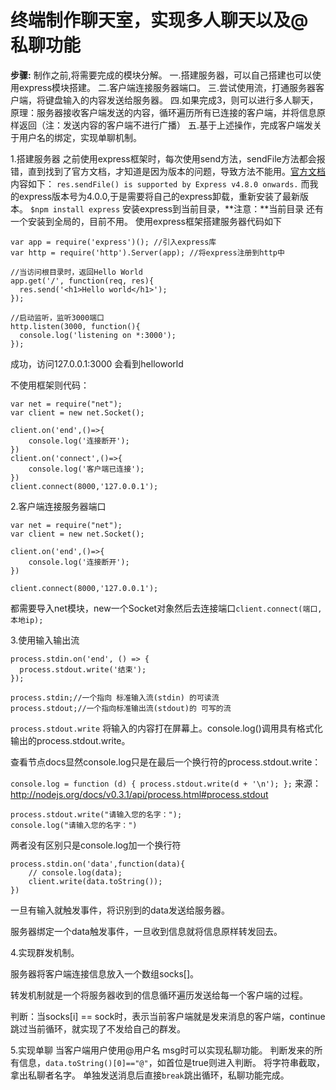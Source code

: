 # 终端制作聊天室，实现多人聊天以及@私聊功能

**步骤:**
		制作之前,将需要完成的模块分解。
		一.搭建服务器，可以自己搭建也可以使用express模块搭建。
		二.客户端连接服务器端口。
		三.尝试使用流，打通服务器客户端，将键盘输入的内容发送给服务器。
		四.如果完成3，则可以进行多人聊天，原理：服务器接收客户端发送的内容，循环遍历所有已连接的客户端，并将信息原样返回（注：发送内容的客户端不进行广播）
		五.基于上述操作，完成客户端发关于用户名的绑定，实现单聊机制。

1.搭建服务器
之前使用express框架时，每次使用send方法，sendFile方法都会报错，直到找到了官方文档，才知道是因为版本的问题，导致方法不能用。[官方文档][1]内容如下：
`res.sendFile() is supported by Express v4.8.0 onwards.`
而我的express版本号为4.0.0,于是需要将自己的express卸载，重新安装了最新版本。
`$npm install express`
安装express到当前目录，**注意：**当前目录
还有一个安装到全局的，目前不用。
使用express框架搭建服务器代码如下
```
var app = require('express')(); //引入express库
var http = require('http').Server(app); //将express注册到http中

//当访问根目录时，返回Hello World
app.get('/', function(req, res){
  res.send('<h1>Hello world</h1>');
});

//启动监听，监听3000端口
http.listen(3000, function(){
  console.log('listening on *:3000');
});
```
成功，访问127.0.0.1:3000 会看到helloworld

不使用框架则代码：
```
var net = require("net");
var client = new net.Socket();

client.on('end',()=>{
    console.log('连接断开');
})
client.on('connect',()=>{
    console.log('客户端已连接');
})
client.connect(8000,'127.0.0.1');
```

2.客户端连接服务器端口
```
var net = require("net");
var client = new net.Socket();

client.on('end',()=>{
    console.log('连接断开');
})

client.connect(8000,'127.0.0.1');
```
都需要导入net模块，new一个Socket对象然后去连接端口`client.connect(端口,本地ip);`

3.使用输入输出流
```
process.stdin.on('end', () => {
  process.stdout.write('结束');
});
```

```
process.stdin;//一个指向 标准输入流(stdin) 的可读流
process.stdout;//一个指向标准输出流(stdout)的 可写的流
```
`process.stdout.write` 
将输入的内容打在屏幕上。console.log()调用具有格式化输出的process.stdout.write。

查看节点docs显然console.log只是在最后一个换行符的process.stdout.write：

` console.log = function (d) { process.stdout.write(d + '\n'); }; `
来源：http://nodejs.org/docs/v0.3.1/api/process.html#process.stdout

```
process.stdout.write("请输入您的名字：");
console.log("请输入您的名字：")
```
两者没有区别只是console.log加一个换行符
```
process.stdin.on('data',function(data){
    // console.log(data);
    client.write(data.toString());
})
```
一旦有输入就触发事件，将识别到的data发送给服务器。

服务器绑定一个data触发事件，一旦收到信息就将信息原样转发回去。

4.实现群发机制。

服务器将客户端连接信息放入一个数组socks[]。

转发机制就是一个将服务器收到的信息循环遍历发送给每一个客户端的过程。

判断：当socks[i] == sock时，表示当前客户端就是发来消息的客户端，continue跳过当前循环，就实现了不发给自己的群发。

5.实现单聊
当客户端用户使用@用户名 msg时可以实现私聊功能。
判断发来的所有信息，`data.toString()[0]=="@"`，如首位是true则进入判断。
将字符串截取，拿出私聊者名字。
单独发送消息后直接`break`跳出循环，私聊功能完成。







[1]:http://www.expressjs.com.cn/4x/api.html
